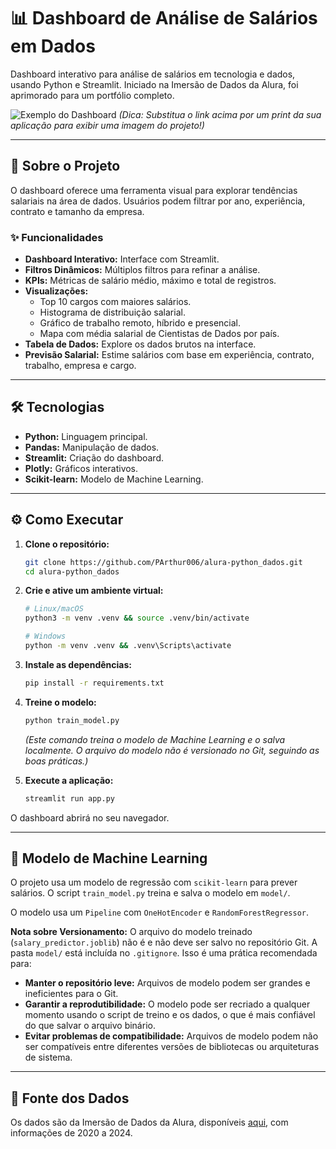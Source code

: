 # 📊 Dashboard de Análise de Salários em Dados

Dashboard interativo para análise de salários em tecnologia e dados, usando Python e Streamlit. Iniciado na Imersão de Dados da Alura, foi aprimorado para um portfólio completo.

![Exemplo do Dashboard](https://i.imgur.com/YOUR_SCREENSHOT_URL.png) 
*(Dica: Substitua o link acima por um print da sua aplicação para exibir uma imagem do projeto!)*

---

## 🚀 Sobre o Projeto

O dashboard oferece uma ferramenta visual para explorar tendências salariais na área de dados. Usuários podem filtrar por ano, experiência, contrato e tamanho da empresa.

### ✨ Funcionalidades

- **Dashboard Interativo:** Interface com Streamlit.
- **Filtros Dinâmicos:** Múltiplos filtros para refinar a análise.
- **KPIs:** Métricas de salário médio, máximo e total de registros.
- **Visualizações:**
  - Top 10 cargos com maiores salários.
  - Histograma de distribuição salarial.
  - Gráfico de trabalho remoto, híbrido e presencial.
  - Mapa com média salarial de Cientistas de Dados por país.
- **Tabela de Dados:** Explore os dados brutos na interface.
- **Previsão Salarial:** Estime salários com base em experiência, contrato, trabalho, empresa e cargo.

---

## 🛠️ Tecnologias

- **Python:** Linguagem principal.
- **Pandas:** Manipulação de dados.
- **Streamlit:** Criação do dashboard.
- **Plotly:** Gráficos interativos.
- **Scikit-learn:** Modelo de Machine Learning.

---

## ⚙️ Como Executar

1.  **Clone o repositório:**
    ```bash
    git clone https://github.com/PArthur006/alura-python_dados.git
    cd alura-python_dados
    ```

2.  **Crie e ative um ambiente virtual:**
    ```bash
    # Linux/macOS
    python3 -m venv .venv && source .venv/bin/activate

    # Windows
    python -m venv .venv && .venv\Scripts\activate
    ```

3.  **Instale as dependências:**
    ```bash
    pip install -r requirements.txt
    ```

4.  **Treine o modelo:**
    ```bash
    python train_model.py
    ```
    *(Este comando treina o modelo de Machine Learning e o salva localmente. O arquivo do modelo não é versionado no Git, seguindo as boas práticas.)*

5.  **Execute a aplicação:**
    ```bash
    streamlit run app.py
    ```

O dashboard abrirá no seu navegador.

---

## 🤖 Modelo de Machine Learning

O projeto usa um modelo de regressão com `scikit-learn` para prever salários. O script `train_model.py` treina e salva o modelo em `model/`.

O modelo usa um `Pipeline` com `OneHotEncoder` e `RandomForestRegressor`.

**Nota sobre Versionamento:** O arquivo do modelo treinado (`salary_predictor.joblib`) não é e não deve ser salvo no repositório Git. A pasta `model/` está incluída no `.gitignore`. Isso é uma prática recomendada para:

- **Manter o repositório leve:** Arquivos de modelo podem ser grandes e ineficientes para o Git.
- **Garantir a reprodutibilidade:** O modelo pode ser recriado a qualquer momento usando o script de treino e os dados, o que é mais confiável do que salvar o arquivo binário.
- **Evitar problemas de compatibilidade:** Arquivos de modelo podem não ser compatíveis entre diferentes versões de bibliotecas ou arquiteturas de sistema.

---

## 📄 Fonte dos Dados

Os dados são da Imersão de Dados da Alura, disponíveis [aqui](https://raw.githubusercontent.com/guilhermeonrails/data-jobs/refs/heads/main/salaries.csv), com informações de 2020 a 2024.
